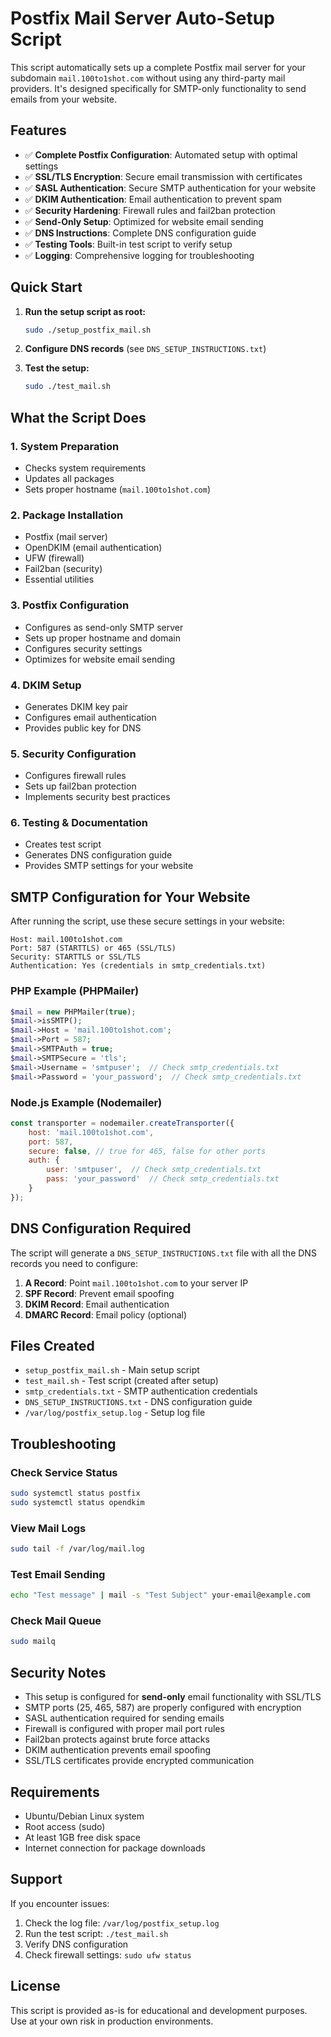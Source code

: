 # Postfix Mail Server Auto-Setup Script

This script automatically sets up a complete Postfix mail server for your subdomain `mail.100to1shot.com` without using any third-party mail providers. It's designed specifically for SMTP-only functionality to send emails from your website.

## Features

- ✅ **Complete Postfix Configuration**: Automated setup with optimal settings
- ✅ **SSL/TLS Encryption**: Secure email transmission with certificates
- ✅ **SASL Authentication**: Secure SMTP authentication for your website
- ✅ **DKIM Authentication**: Email authentication to prevent spam
- ✅ **Security Hardening**: Firewall rules and fail2ban protection
- ✅ **Send-Only Setup**: Optimized for website email sending
- ✅ **DNS Instructions**: Complete DNS configuration guide
- ✅ **Testing Tools**: Built-in test script to verify setup
- ✅ **Logging**: Comprehensive logging for troubleshooting

## Quick Start

1. **Run the setup script as root:**
   ```bash
   sudo ./setup_postfix_mail.sh
   ```

2. **Configure DNS records** (see `DNS_SETUP_INSTRUCTIONS.txt`)

3. **Test the setup:**
   ```bash
   sudo ./test_mail.sh
   ```

## What the Script Does

### 1. System Preparation
- Checks system requirements
- Updates all packages
- Sets proper hostname (`mail.100to1shot.com`)

### 2. Package Installation
- Postfix (mail server)
- OpenDKIM (email authentication)
- UFW (firewall)
- Fail2ban (security)
- Essential utilities

### 3. Postfix Configuration
- Configures as send-only SMTP server
- Sets up proper hostname and domain
- Configures security settings
- Optimizes for website email sending

### 4. DKIM Setup
- Generates DKIM key pair
- Configures email authentication
- Provides public key for DNS

### 5. Security Configuration
- Configures firewall rules
- Sets up fail2ban protection
- Implements security best practices

### 6. Testing & Documentation
- Creates test script
- Generates DNS configuration guide
- Provides SMTP settings for your website

## SMTP Configuration for Your Website

After running the script, use these secure settings in your website:

```
Host: mail.100to1shot.com
Port: 587 (STARTTLS) or 465 (SSL/TLS)
Security: STARTTLS or SSL/TLS
Authentication: Yes (credentials in smtp_credentials.txt)
```

### PHP Example (PHPMailer)
```php
$mail = new PHPMailer(true);
$mail->isSMTP();
$mail->Host = 'mail.100to1shot.com';
$mail->Port = 587;
$mail->SMTPAuth = true;
$mail->SMTPSecure = 'tls';
$mail->Username = 'smtpuser';  // Check smtp_credentials.txt
$mail->Password = 'your_password';  // Check smtp_credentials.txt
```

### Node.js Example (Nodemailer)
```javascript
const transporter = nodemailer.createTransporter({
    host: 'mail.100to1shot.com',
    port: 587,
    secure: false, // true for 465, false for other ports
    auth: {
        user: 'smtpuser',  // Check smtp_credentials.txt
        pass: 'your_password'  // Check smtp_credentials.txt
    }
});
```

## DNS Configuration Required

The script will generate a `DNS_SETUP_INSTRUCTIONS.txt` file with all the DNS records you need to configure:

1. **A Record**: Point `mail.100to1shot.com` to your server IP
2. **SPF Record**: Prevent email spoofing
3. **DKIM Record**: Email authentication
4. **DMARC Record**: Email policy (optional)

## Files Created

- `setup_postfix_mail.sh` - Main setup script
- `test_mail.sh` - Test script (created after setup)
- `smtp_credentials.txt` - SMTP authentication credentials
- `DNS_SETUP_INSTRUCTIONS.txt` - DNS configuration guide
- `/var/log/postfix_setup.log` - Setup log file

## Troubleshooting

### Check Service Status
```bash
sudo systemctl status postfix
sudo systemctl status opendkim
```

### View Mail Logs
```bash
sudo tail -f /var/log/mail.log
```

### Test Email Sending
```bash
echo "Test message" | mail -s "Test Subject" your-email@example.com
```

### Check Mail Queue
```bash
sudo mailq
```

## Security Notes

- This setup is configured for **send-only** email functionality with SSL/TLS
- SMTP ports (25, 465, 587) are properly configured with encryption
- SASL authentication required for sending emails
- Firewall is configured with proper mail port rules
- Fail2ban protects against brute force attacks
- DKIM authentication prevents email spoofing
- SSL/TLS certificates provide encrypted communication

## Requirements

- Ubuntu/Debian Linux system
- Root access (sudo)
- At least 1GB free disk space
- Internet connection for package downloads

## Support

If you encounter issues:

1. Check the log file: `/var/log/postfix_setup.log`
2. Run the test script: `./test_mail.sh`
3. Verify DNS configuration
4. Check firewall settings: `sudo ufw status`

## License

This script is provided as-is for educational and development purposes. Use at your own risk in production environments.
